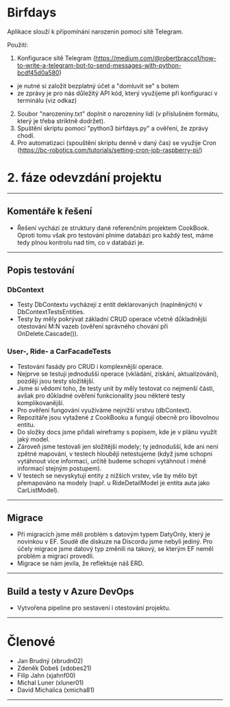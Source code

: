 # Birfdays

Aplikace slouží k připomínání narozenin pomocí sítě Telegram.

Použití:
1) Konfigurace sítě Telegram (https://medium.com/@robertbracco1/how-to-write-a-telegram-bot-to-send-messages-with-python-bcdf45d0a580)
- je nutné si založit bezplatný účet a "domluvit se" s botem
- ze zprávy je pro nás důležitý API kód, který využijeme při konfiguraci v terminálu (viz odkaz)
2) Soubor "narozeniny.txt" doplnit o narozeniny lidí (v příslušném formátu, který je třeba striktně dodržet).
3) Spuštění skriptu pomocí "python3 birfdays.py" a ověření, že zprávy chodí.
4) Pro automatizaci (spouštění skriptu denně v daný čas) se využije Cron (https://bc-robotics.com/tutorials/setting-cron-job-raspberry-pi/)


# 2. fáze odevzdání projektu

---

## Komentáře k řešení
 - Řešení vychází ze struktury dané referenčním projektem CookBook. Oproti tomu však pro testování plníme databázi pro každý test, máme tedy plnou kontrolu nad tím, co v databázi je.

---

## Popis testování

### DbContext 
- Testy DbContextu vycházejí z entit deklarovaných (naplněných) v DbContextTestsEntities. 
- Testy by měly pokrývat základní CRUD operace včetně důkladnější otestování M:N vazeb (ověření správného chování při OnDelete.Cascade()).                                                                  
### User-, Ride- a CarFacadeTests
- Testování fasády pro CRUD i komplexnější operace. 
- Nejprve se testují jednodušší operace (vkládání, získání, aktualizování), později jsou testy složitější. 
- Jsme si vědomi toho, že testy unit by měly testovat co nejmenší části, avšak pro důkladné ověření funkcionality jsou některé testy komplikovanější. 
- Pro ověření fungování využíváme nejnižší vrstvu (dbContext). 
- Repozitáře jsou vytažené z CookBooku a fungují obecně pro libovolnou entitu. 
- Do složky docs jsme přidali wireframy s popisem, kde je v plánu využít jaký model. 
- Zároveň jsme testovali jen složitější modely; ty jednodušší, kde ani není zpětné mapování, v testech hlouběji netestujeme (když jsme schopni vytáhnout více informací, určitě budeme schopni vytáhnout i méně informací stejným postupem). 
- V testech se nevyskytují entity z nižších vrstev, vše by mělo být přemapováno na modely (např. u RideDetailModel je entita auta jako CarListModel).

---

## Migrace
- Při migracích jsme měli problém s datovým typem DatyOnly, který je novinkou v EF. Soudě dle diskuze na Discordu jsme nebyli jediný. Pro účely migrace jsme datový typ změnili na takový, se kterým EF neměl problém a migraci provedli. 
- Migrace se nám jevila, že reflektuje náš ERD.

---

## Build a testy v Azure DevOps
- Vytvořena pipeline pro sestavení i otestování projektu. 

---

# Členové
- Jan Brudný (xbrudn02)
- Zdeněk Dobeš (xdobes21)
- Filip Jahn (xjahnf00)
- Michal Luner (xluner01)
- David Michalica (xmicha81)

---
